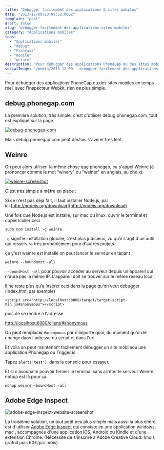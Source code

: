 ```yaml
---
title: "Debugger facilement des applications & sites mobiles"
date: "2013-12-09T20:09:52.000Z"
template: "post"
draft: false
slug: "debugger-facilement-des-applications-sites-mobiles"
category: "Applications mobiles"
tags: 
  - "Applications mobiles"
  - "debug"
  - "Français"
  - "mobile"
  - "weinre"
description: "Pour débugger des applications PhoneGap ou des sites mobiles en temps réel  avec l'inspecteur Webkit, rien de plus simple."
socialImage: "/media/2013-12-09---debugger-facilement-des-applications-sites-mobiles/phonegap-and-mobile-site-debugging.jpg"
---
```


Pour débugger des applications PhoneGap ou des sites mobiles en temps réel  avec l'inspecteur Webkit, rien de plus simple.

## debug.phonegap.com

La première solution, très simple, c'est d'utiliser debug.phonegap.com, tout est expliqué sur la page.

[![debug-phonegap-com](/media/2013-12-09---debugger-facilement-des-applications-sites-mobiles/debug-phonegap-com.jpg)](/posts/wp-content/uploads/2013/12/debug-phonegap-com.jpg)

Mais debug.phonegap.com peut desfois s'avérer très lent.

## Weinre

On peut alors utiliser  la même chose que phonegap, ça s'appel Weinre (à prononcer comme le mot "winery" ou "weiner" en anglais, au choix).

[![weinre-screenshot](/media/2013-12-09---debugger-facilement-des-applications-sites-mobiles/weinre-screenshot.jpg)](/posts/wp-content/uploads/2013/12/weinre-screenshot.jpg)

C'est très simple à mêtre en place :

Si ce n'est pas déja fait, Il faut installer Node.js, par ici [http://nodejs.org/download](http://nodejs.org/download)

Une fois que Node.js est installé, sur mac ou linux, ouvrir le terminal et copier/coller ceci

`sudo npm install -g weinre`

`-g` signifie installation globale, c'est plus judicieux, vu qu'il s'agit d'un outil qui resservira très probablement pour d'autres projets

ça y'est weinre est installé on peut lancer le serveur en tapant

`weinre --boundHost -all`

`--boundHost -all` pour pouvoir accéder au serveur depuis un appareil qui n'aura pas la même IP. L'appareil doit se trouver sur le même réseau local.

Il ne reste plus qu'a insérer ceci dans la page qu'on veut débugger (index.html par exemple)

`<script src="http://localhost:8080/target/target-script-min.js#anonymous"></script>`

puis de se rendre à l'adresse

[http://localhost:8080/client/#anonymous](http://localhost:8080/client/#anonymous)

On peut remplacer `#anonymous` par n'importe quoi, du moment qu'on le change dans l'adresse du script et dans l'url.

Et voila on peut maintenant facilement débugger un site mobileou une application Phonegap ou Trigger.io

Tapez `alert('test')`  dans la console pour essayer.

Et si o nsouhaite pouvoir fermer le terminal sans arrêter le serveur Weinre, nohup est là pour ça.

`nohup weinre –boundHost -all`

## Adobe Edge Inspect

![adobe-edge-inspect-website-screenshot](/media/2013-12-09---debugger-facilement-des-applications-sites-mobiles/adobe-edge-inspect-website-screenshot.jpg)

La troisième solution, un tout petit peu plus simple mais aussi la plus chère, est d'utiliser [Adobe Edge Inspect](http://html.adobe.com/fr/edge/inspect/) qui consiste en une application windows, mac , accompagnée d'une application iOS, Android ou Kindle et d'une extension Chrome. (Nécessite de s'inscrire à Adobe Creative Cloud. 1mois gratuit puis 60€/par mois).
